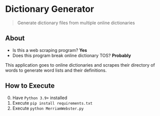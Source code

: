 # Dictionary Generator

> Generate dictionary files from multiple online dictionaries

## About

- Is this a web scraping program? **Yes**
- Does this program break online dictionary TOS? **Probably**

This application goes to online dictionaries and scrapes their directory of words to generate word lists and their definitions.

## How to Execute

0. Have `Python 3.9+` installed
1. Execute `pip install requirements.txt`
2. Execute `python MerriamWebster.py`
